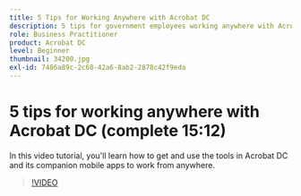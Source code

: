```yaml
---
title: 5 Tips for Working Anywhere with Acrobat DC
description: 5 tips for government employees working anywhere with Acrobat DC
role: Business Practitioner
product: Acrobat DC
level: Beginner
thumbnail: 34200.jpg
exl-id: 7486a89c-2c60-42a6-8ab2-2878c42f9eda
---
```

# 5 tips for working anywhere with Acrobat DC (complete 15:12)

In this video tutorial, you'll learn how to get and use the tools in Acrobat DC and its companion mobile apps to work from anywhere.

>[!VIDEO](https://video.tv.adobe.com/v/34200?chaptermarkers=on)
